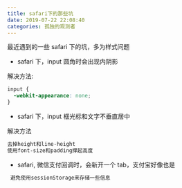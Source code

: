 ```yaml
---
title: safari下的那些坑
date: 2019-07-22 22:08:40
categories: 孤独的观测者
---
```


最近遇到的一些 safari 下的坑，多为样式问题

<!--more-->

- safari 下，input 圆角时会出现内阴影

解决方法:

```css
input {
  -webkit-appearance: none;
}
```

- safari 下，input 框光标和文字不垂直居中

解决方法

```txt
去掉height和line-height
使用font-size和padding撑起高度
```

- safari, 微信支付回调时，会新开一个 tab，支付宝好像也是

```txt
 避免使用sessionStorage来存储一些信息
```
